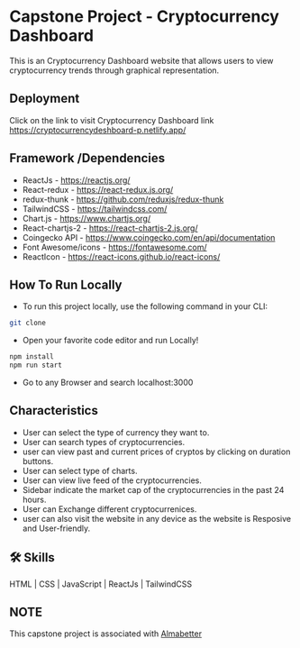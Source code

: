 
# Capstone Project - Cryptocurrency Dashboard

This is an Cryptocurrency Dashboard website that allows users to view cryptocurrency trends through graphical representation.
## Deployment

Click on the link to visit Cryptocurrency Dashboard link <br/>
https://cryptocurrencydeshboard-p.netlify.app/

## Framework /Dependencies
- ReactJs - https://reactjs.org/
- React-redux - https://react-redux.js.org/
- redux-thunk - https://github.com/reduxjs/redux-thunk
- TailwindCSS - https://tailwindcss.com/
- Chart.js - https://www.chartjs.org/
- React-chartjs-2 - https://react-chartjs-2.js.org/
- Coingecko API - https://www.coingecko.com/en/api/documentation
- Font Awesome/icons - https://fontawesome.com/
- ReactIcon - https://react-icons.github.io/react-icons/

## **How To Run Locally**
- To run this project locally, use the following command in your CLI:

```bash
git clone 
```
- Open your favorite code editor and run Locally!

```bash
npm install
npm run start
```
- Go to any Browser and search localhost:3000

## Characteristics

- User can select the type of currency they want to.
- User can search types of cryptocurrencies.
- user can view past and current prices of cryptos by clicking on duration buttons.
- User can select type of charts.
- User can view live feed of the cryptocurrencies.
- Sidebar indicate the market cap of the cryptocurrencies in the past 24 hours.
- User can Exchange different cryptocurrenices.
- user can also visit the website in any device as the website is Resposive and User-friendly.

## 🛠 Skills
 HTML | CSS | JavaScript | ReactJs | TailwindCSS
 
## NOTE 
 This capstone project is associated with <a href="https://www.almabetter.com">Almabetter</a>
